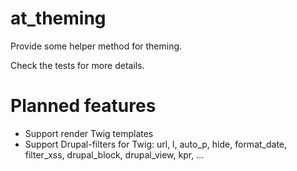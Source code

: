 at_theming
==========

Provide some helper method for theming.

Check the tests for more details.

Planned features
==========

* Support render Twig templates
* Support Drupal-filters for Twig: url, l, auto_p, hide, format_date, filter_xss, drupal_block, drupal_view, kpr, …
